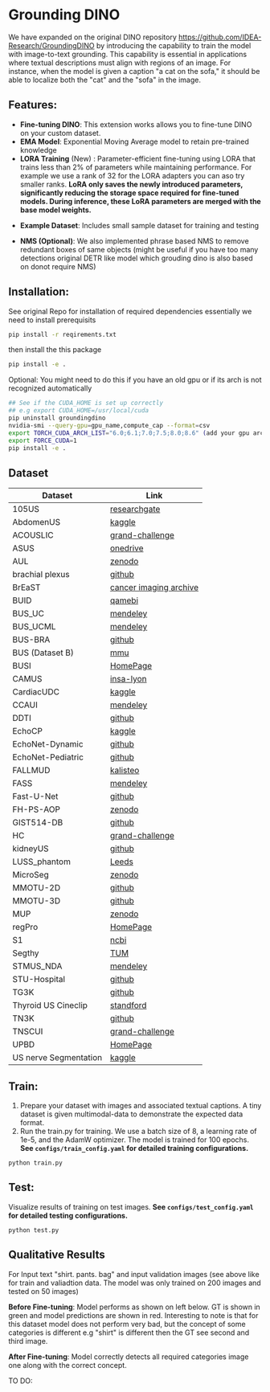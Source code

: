 # Grounding DINO 


We have expanded on the original DINO  repository 
https://github.com/IDEA-Research/GroundingDINO 
by introducing the capability to train the model with image-to-text grounding. This capability is essential in applications where textual descriptions must align with regions of an image. For instance, when the model is given a caption "a cat on the sofa," it should be able to localize both the "cat" and the "sofa" in the image.

## Features:

- **Fine-tuning DINO**: This extension works allows you to fine-tune DINO on your custom dataset.
- **EMA Model**: Exponential Moving Average model to retain pre-trained knowledge
- **LORA Training** (New) : Parameter-efficient fine-tuning using LORA that trains less than 2% of parameters while maintaining performance. For example we use a rank of 32 for the LORA adapters you can aso try smaller ranks. **LoRA only saves the newly introduced parameters, significantly reducing the storage space required for fine-tuned models. During inference, these LoRA parameters are merged with the base model weights.**
* **Example Dataset**: Includes small sample dataset for training and testing
- **NMS (Optional)**: We also implemented phrase based NMS to remove redundant boxes of same objects (might be useful if you have too many detections original DETR like model which grouding dino is also based on donot require NMS)



## Installation:
See original Repo for installation of required dependencies essentially we need to install prerequisits  

```bash
pip install -r reqirements.txt
```
then install the this package
```bash
pip install -e .
```

Optional:
You might need to do this if you have an old gpu or if its arch is not recognized automatically

```bash
## See if the CUDA_HOME is set up correctly
## e.g export CUDA_HOME=/usr/local/cuda
pip uninstall groundingdino
nvidia-smi --query-gpu=gpu_name,compute_cap --format=csv
export TORCH_CUDA_ARCH_LIST="6.0;6.1;7.0;7.5;8.0;8.6" (add your gpu arch given from previous)
export FORCE_CUDA=1
pip install -e .

```


## Dataset

| Dataset               | Link                                                                                                            |
| --------------------- | --------------------------------------------------------------------------------------------------------------- |
| 105US                 | [researchgate](https://www.researchgate.net/publication/329586355_100_2D_US_Images_and_Tumor_Segmentation_Masks)   |
| AbdomenUS             | [kaggle](https://www.kaggle.com/datasets/ignaciorlando/ussimandsegm)                                               |
| ACOUSLIC              | [grand-challenge](https://acouslic-ai.grand-challenge.org/overview-and-goals/)                                     |
| ASUS                  | [onedrive](https://onedrive.live.com/?authkey=%21AMIrL6S1cSjlo1I&id=7230D4DEC6058018%2191725&cid=7230D4DEC6058018) |
| AUL                   | [zenodo](https://zenodo.org/records/7272660)                                                                       |
| brachial plexus       | [github](https://github.com/Regional-US/brachial_plexus)                                                           |
| BrEaST                | [cancer imaging archive](https://www.cancerimagingarchive.net/collection/breast-lesions-usg/)                      |
| BUID                  | [qamebi](https://qamebi.com/breast-ultrasound-images-database/)                                                    |
| BUS_UC                | [mendeley](https://data.mendeley.com/datasets/3ksd7w7jkx/1)                                                        |
| BUS_UCML              | [mendeley](https://data.mendeley.com/datasets/7fvgj4jsp7/1)                                                        |
| BUS-BRA               | [github](https://github.com/wgomezf/BUS-BRA)                                                                       |
| BUS (Dataset B)       | [mmu](http://www2.docm.mmu.ac.uk/STAFF/M.Yap/dataset.php)                                                          |
| BUSI                  | [HomePage](https://scholar.cu.edu.eg/?q=afahmy/pages/dataset)                                                      |
| CAMUS                 | [insa-lyon](https://humanheart-project.creatis.insa-lyon.fr/database/#collection/6373703d73e9f0047faa1bc8g)        |
| CardiacUDC            | [kaggle](https://www.kaggle.com/datasets/xiaoweixumedicalai/cardiacudc-dataset)                                    |
| CCAUI                 | [mendeley](https://data.mendeley.com/datasets/d4xt63mgjm/1)                                                        |
| DDTI                  | [github](https://github.com/openmedlab/Awesome-Medical-Dataset/blob/main/resources/TN3K.md)                        |
| EchoCP                | [kaggle](https://www.kaggle.com/datasets/xiaoweixumedicalai/echocp)                                                |
| EchoNet-Dynamic       | [github](https://github.com/echonet/dynamic)                                                                       |
| EchoNet-Pediatric     | [github](https://echonet.github.io/pediatric)                                                                      |
| FALLMUD               | [kalisteo](https://kalisteo.cea.fr/index.php/fallmud/#)                                                            |
| FASS                  | [mendeley](https://data.mendeley.com/datasets/4gcpm9dsc3/1)                                                        |
| Fast-U-Net            | [github](https://github.com/vahidashkani/Fast-U-Net)                                                               |
| FH-PS-AOP             | [zenodo](https://zenodo.org/records/10829116)                                                                      |
| GIST514-DB            | [github](https://github.com/howardchina/query2)                                                                    |
| HC                    | [grand-challenge](https://hc18.grand-challenge.org/)                                                               |
| kidneyUS              | [github](https://github.com/rsingla92/kidneyUS)                                                                    |
| LUSS_phantom          | [Leeds](https://archive.researchdata.leeds.ac.uk/1263/)                                                            |
| MicroSeg              | [zenodo](https://zenodo.org/records/10475293)                                                                      |
| MMOTU-2D              | [github](https://github.com/cv516Buaa/MMOTU_DS2Net)                                                                |
| MMOTU-3D              | [github](https://github.com/cv516Buaa/MMOTU_DS2Net)                                                                |
| MUP                   | [zenodo](https://zenodo.org/records/10475293)                                                                      |
| regPro                | [HomePage](https://muregpro.github.io/data.html)                                                                   |
| S1                    | [ncbi](https://www.ncbi.nlm.nih.gov/pmc/articles/PMC8205136/)                                                      |
| Segthy                | [TUM](https://www.cs.cit.tum.de/camp/publications/segthy-dataset/)                                                 |
| STMUS_NDA             | [mendeley](https://data.mendeley.com/datasets/3jykz7wz8d/1)                                                        |
| STU-Hospital          | [github](https://github.com/xbhlk/STU-Hospital)                                                                    |
| TG3K                  | [github](https://github.com/openmedlab/Awesome-Medical-Dataset/blob/main/resources/TN3K.md)                        |
| Thyroid US Cineclip   | [standford](https://stanfordaimi.azurewebsites.net/datasets/a72f2b02-7b53-4c5d-963c-d7253220bfd5)                  |
| TN3K                  | [github](https://github.com/openmedlab/Awesome-Medical-Dataset/blob/main/resources/TN3K.md)                        |
| TNSCUI                | [grand-challenge](https://github.com/openmedlab/Awesome-Medical-Dataset/blob/main/resources/TN-SCUI2020.md)        |
| UPBD                  | [HomePage](https://ubpd.worldwidetracing.com:9443/)                                                                |
| US nerve Segmentation | [kaggle](https://www.kaggle.com/c/ultrasound-nerve-segmentation/data)                                              |

## Train: 

1. Prepare your dataset with images and associated textual captions. A tiny dataset is given multimodal-data to demonstrate the expected data format.
2. Run the train.py for training. We use a batch size of 8, a learning rate of 1e-5, and the AdamW optimizer. The model is trained for 100 epochs. **See `configs/train_config.yaml` for detailed training configurations.**

  ```
  python train.py
  ```

## Test:
Visualize results of training on test images. **See `configs/test_config.yaml` for detailed testing configurations.**

```
python test.py
```


## Qualitative Results

For Input text "shirt. pants. bag" and input validation images (see above like for train and valiadtion data. The model was only trained on 200 images and tested on 50 images) 


**Before Fine-tuning**: Model performs as shown on left below. GT is shown in green and model predictions are shown in red. Interesting to note is that for this dataset model does not perform very bad, but the concept of some categories is different e.g "shirt" is different then the GT see second and third image. 

**After Fine-tuning**: Model correctly detects all required categories image one along with the correct concept.


TO DO:

